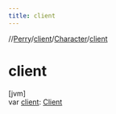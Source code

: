 ```yaml
---
title: client
---
```

//[Perry](../../../index.html)/[client](../index.html)/[Character](index.html)/[client](client.html)



# client



[jvm]\
var [client](client.html): [Client](../-client/index.html)




